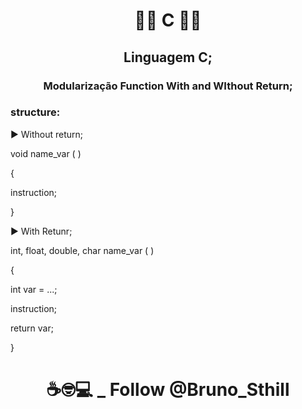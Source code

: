 # <p align="center">:man_student: C :woman_student:

##  <p align="center">Linguagem C;

### <p align="center">Modularização Function With and WIthout Return;<br>


### structure:

:arrow_forward:  Without return;

void name_var ( )

{

instruction;

} 

:arrow_forward: With Retunr;

int, float, double, char name_var ( )

{

int var = ...;

instruction;

return var;


}
# <p align="center">☕🤓💻 _ Follow @Bruno_Sthill

